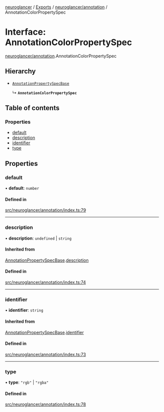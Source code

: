 [neuroglancer](../README.md) / [Exports](../modules.md) / [neuroglancer/annotation](../modules/neuroglancer_annotation.md) / AnnotationColorPropertySpec

# Interface: AnnotationColorPropertySpec

[neuroglancer/annotation](../modules/neuroglancer_annotation.md).AnnotationColorPropertySpec

## Hierarchy

- [`AnnotationPropertySpecBase`](neuroglancer_annotation.AnnotationPropertySpecBase.md)

  ↳ **`AnnotationColorPropertySpec`**

## Table of contents

### Properties

- [default](neuroglancer_annotation.AnnotationColorPropertySpec.md#default)
- [description](neuroglancer_annotation.AnnotationColorPropertySpec.md#description)
- [identifier](neuroglancer_annotation.AnnotationColorPropertySpec.md#identifier)
- [type](neuroglancer_annotation.AnnotationColorPropertySpec.md#type)

## Properties

### default

• **default**: `number`

#### Defined in

[src/neuroglancer/annotation/index.ts:79](https://github.com/ActiveBrainAtlas2/neuroglancer/blob/034b457d/src/neuroglancer/annotation/index.ts#L79)

___

### description

• **description**: `undefined` \| `string`

#### Inherited from

[AnnotationPropertySpecBase](neuroglancer_annotation.AnnotationPropertySpecBase.md).[description](neuroglancer_annotation.AnnotationPropertySpecBase.md#description)

#### Defined in

[src/neuroglancer/annotation/index.ts:74](https://github.com/ActiveBrainAtlas2/neuroglancer/blob/034b457d/src/neuroglancer/annotation/index.ts#L74)

___

### identifier

• **identifier**: `string`

#### Inherited from

[AnnotationPropertySpecBase](neuroglancer_annotation.AnnotationPropertySpecBase.md).[identifier](neuroglancer_annotation.AnnotationPropertySpecBase.md#identifier)

#### Defined in

[src/neuroglancer/annotation/index.ts:73](https://github.com/ActiveBrainAtlas2/neuroglancer/blob/034b457d/src/neuroglancer/annotation/index.ts#L73)

___

### type

• **type**: ``"rgb"`` \| ``"rgba"``

#### Defined in

[src/neuroglancer/annotation/index.ts:78](https://github.com/ActiveBrainAtlas2/neuroglancer/blob/034b457d/src/neuroglancer/annotation/index.ts#L78)
